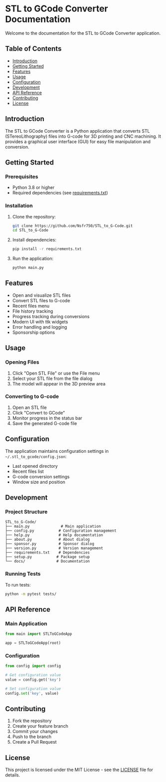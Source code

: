 # STL to GCode Converter Documentation

Welcome to the documentation for the STL to GCode Converter application.

## Table of Contents

- [Introduction](#introduction)
- [Getting Started](#getting-started)
- [Features](#features)
- [Usage](#usage)
- [Configuration](#configuration)
- [Development](#development)
- [API Reference](#api-reference)
- [Contributing](#contributing)
- [License](#license)

## Introduction

The STL to GCode Converter is a Python application that converts STL (STereoLithography) files into G-code for 3D printing and CNC machining. It provides a graphical user interface (GUI) for easy file manipulation and conversion.

## Getting Started

### Prerequisites

- Python 3.8 or higher
- Required dependencies (see [requirements.txt](../../requirements.txt))

### Installation

1. Clone the repository:
   ```bash
   git clone https://github.com/Nsfr750/STL_to_G-Code.git
   cd STL_to_G-Code
   ```

2. Install dependencies:
   ```bash
   pip install -r requirements.txt
   ```

3. Run the application:
   ```bash
   python main.py
   ```

## Features

- Open and visualize STL files
- Convert STL files to G-code
- Recent files menu
- File history tracking
- Progress tracking during conversions
- Modern UI with ttk widgets
- Error handling and logging
- Sponsorship options

## Usage

### Opening Files

1. Click "Open STL File" or use the File menu
2. Select your STL file from the file dialog
3. The model will appear in the 3D preview area

### Converting to G-code

1. Open an STL file
2. Click "Convert to GCode"
3. Monitor progress in the status bar
4. Save the generated G-code file

## Configuration

The application maintains configuration settings in `~/.stl_to_gcode/config.json`:

- Last opened directory
- Recent files list
- G-code conversion settings
- Window size and position

## Development

### Project Structure

```
STL_to_G-Code/
├── main.py              # Main application
├── config.py           # Configuration management
├── help.py             # Help documentation
├── about.py            # About dialog
├── sponsor.py          # Sponsor dialog
├── version.py          # Version management
├── requirements.txt    # Dependencies
├── setup.py           # Package setup
└── docs/              # Documentation
```

### Running Tests

To run tests:
```bash
python -m pytest tests/
```

## API Reference

### Main Application

```python
from main import STLToGCodeApp

app = STLToGCodeApp(root)
```

### Configuration

```python
from config import config

# Get configuration value
value = config.get('key')

# Set configuration value
config.set('key', value)
```

## Contributing

1. Fork the repository
2. Create your feature branch
3. Commit your changes
4. Push to the branch
5. Create a Pull Request

## License

This project is licensed under the MIT License - see the [LICENSE](../../LICENSE) file for details.
